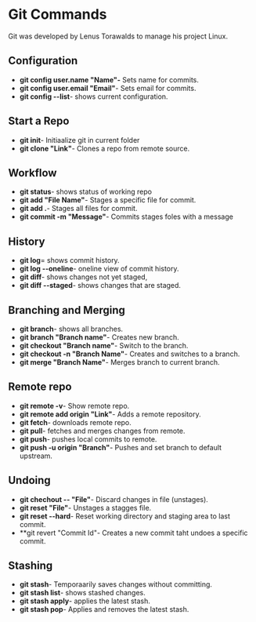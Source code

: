 # Git Commands

Git was developed by Lenus Torawalds to manage his project Linux.

## Configuration
*  **git config user.name "Name"-** Sets name for commits.
* **git config user.email "Email"**- Sets email for commits.
* **git config --list**- shows current configuration.

## Start a Repo
* **git init**- Initiaalize git in current folder
* **git clone "Link"**- Clones a repo from remote source.

## Workflow
* **git status**- shows status of working repo
* **git add "File Name"**- Stages a specific file for commit.
* **git add .**- Stages all files for commit.
* **git commit -m "Message"**- Commits stages foles with a message

## History
* **git log**= shows commit history.
* **git log --oneline**- oneline view of commit history.
* **git diff**- shows changes not yet staged,
* **git diff --staged**- shows changes that are staged.

## Branching and Merging
* **git branch**- shows all branches.
* **git branch "Branch name"**- Creates new branch.
* **git checkout "Branch name"**- Switch to the branch.
* **git checkout -n "Branch Name"**- Creates and switches to a branch.
* **git merge "Branch Name"**- Merges branch to current branch.

## Remote repo
* **git remote -v**- Show remote repo.
* **git remote add origin "Link"**- Adds a remote repository.
* **git fetch**- downloads remote repo.
* **git pull**- fetches and merges changes from remote.
* **git push**- pushes local commits to remote.
* **git push -u origin "Branch"**- Pushes and set branch to default upstream.

## Undoing
* **git chechout -- "File"**- Discard changes in file (unstages).
* **git reset "File"**- Unstages a stagges file.
* **git reset --hard**- Reset working directory and staging area to last commit.
* **git revert "Commit Id"- Creates a new commit taht undoes a specific commit.

## Stashing
* **git stash**- Temporaarily saves changes without committing.
* **git stash list**- shows stashed changes.
* **git stash apply**- applies the latest stash.
* **git stash pop**- Applies and removes the latest stash.
